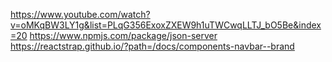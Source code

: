 https://www.youtube.com/watch?v=oMKqBW3LY1g&list=PLqG356ExoxZXEW9h1uTWCwqLLTJ_bO5Be&index=20
https://www.npmjs.com/package/json-server
https://reactstrap.github.io/?path=/docs/components-navbar--brand
